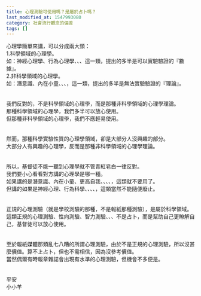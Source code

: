 ```yaml
---
title: 心理測驗可使用嗎？是屬於占卜嗎？
last_modified_at: 1547993080
category: 社會流行觀念的偏差
tags: []
---
```


<p>心理學簡單來講，可以分成兩大類：<br/><!--more-->1.科學領域的心理學。<br/>如：神經心理學、行為心理學、、、這一類，提出的多半是可以實驗驗證的『數據』。<br/>2.非科學領域的心理學。<br/>如：潛意識、內在小童、、、，這一類，提出的多半是無法實驗驗證的『理論』。<br/> <br/><br/>我們反對的，不是科學領域的心理學，而是那種非科學領域的心理學理論。<br/>那種科學領域的心理學，我們多半可以放心使用。<br/>但那種非科學領域的心理學，我們不應輕易使用。<br/><br/><br/>然而，那種科學實驗性質的心理學領域，卻是大部分人沒興趣的部分。<br/>大部分人有興趣的心理學，反而是那種非科學領域的心理學理論。<br/><br/><br/>所以，基督徒不能一聽到心理學就不管青紅皂白一律反對。<br/>我們要小心看看對方講的心理學是哪一種。<br/>如果講的是潛意識、內在小童、更高自我、、、、，這類就不要用了。<br/>但講的如果是神經心理、行為科學、、、、，這類當然不能隨便廢止。<br/><br/><br/>正規的心理測驗（就是學校測驗的那種，不是報紙那種測驗），是屬於科學領域。<br/>這類正規的心理測驗、性向測驗、智力測驗、、、不是占卜，而是幫助自己更瞭解自己，基督徒可以放心使用。<br/> <br/><br/>至於報紙媒體那類亂七八糟的所謂心理測驗，由於不是正規的心理測驗，所以沒甚麼價值。算不上占卜，但也不需相信，因為沒參考價值。<br/>當然偶爾有時報章雜誌會出現有水準的心理測驗，但機會不多便是。<br/><br/><br/>平安<br/>小小羊
</p>